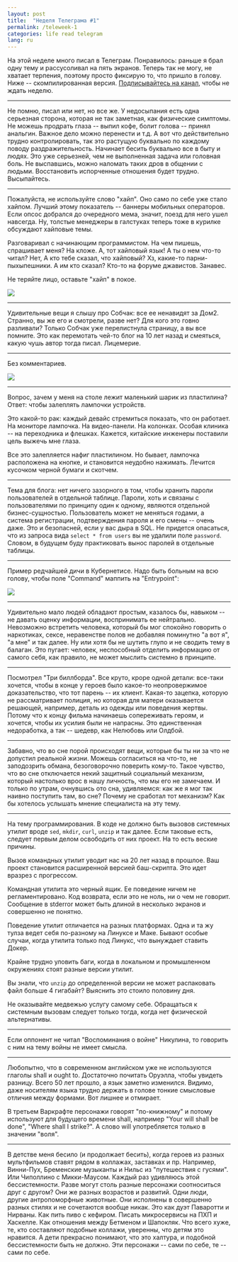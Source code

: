 ```yaml
---
layout: post
title:  "Неделя Телеграма #1"
permalink: /teleweek-1
categories: life read telegram
lang: ru
---
```


[channel]: https://t.me/igrishaev_blog

На этой неделе много писал в Телеграм. Понравилось: раньше я брал одну тему и
рассусоливал на пять экранов. Теперь так не могу, не хватает терпения, поэтому
просто фиксирую то, что пришло в голову. Ниже -- скомпилированная
версия. [Подписывайтесь на канал][channel], чтобы не ждать неделю.

***

Не помню, писал или нет, но все же. У недосыпания есть одна серьезная сторона,
которая не так заметная, как физические симптомы. Не можешь продрать глаза --
выпил кофе, болит голова -- принял анальгин. Важное дело можно перенести и
т.д. А вот что действительно трудно контролировать, так это растущую буквально
по каждому поводу раздражительность. Начинает бесить буквально все в быту и
людях. Это уже серьезней, чем не выполненная задача или головная боль. Не
выспавшись, можно наломать таких дров в общении с людьми. Восстановить
испорченные отношения будет трудно. Высыпайтесь.

***

Пожалуйста, не используйте слово "хайп". Оно само по себе уже стало
хайпом. Лучший этому показатель -- баннеры мобильных операторов. Если опсос
добрался до очередного мема, значит, поезд для него ушел навсегда. Ну, толстые
менеджеры в галстуках теперь тоже в курилке обсуждают хайповые темы.

Разговаривал с начинающим программистом. На чем пишешь, спрашивает меня? На
кложе. А, тот хайповый язык! А ты о нем что-то читал? Нет, А кто тебе сказал,
что хайповый? Хз, какие-то парни-пыхыпешники. А им кто сказал? Кто-то на форуме
джавистов. Занавес.

Не теряйте лицо, оставьте "хайп" в покое.

![](https://user-images.githubusercontent.com/1059232/37043027-b2fb4586-2170-11e8-9fc2-b98691d43fbc.jpeg)

***

Удивительные вещи я слышу про Собчак: все ее ненавидят за Дом2. Странно, вы же
его и смотрели, разве нет? Для кого это говно разливали? Только Собчак уже
перелистнула страницу, а вы все помните. Это как перемотать чей-то блог на 10
лет назад и смеяться, какую чушь автор тогда писал. Лицемерие.

***

Без комментариев.

![](https://user-images.githubusercontent.com/1059232/37251136-d4ffdb9e-251a-11e8-84eb-86810658a356.png)

***

Вопрос, зачем у меня на столе лежит маленький шарик из пластилина? Ответ: чтобы
залеплять лампочки устройств.

Это какой-то рак: каждый девайс стремиться показать, что он работает. На
мониторе лампочка. На видео-панели. На колонках. Особая клиника -- на
переходника и флешках. Кажется, китайские инженеры поставили цель выжечь мне
глаза.

Все это залепляется нафиг пластилином. Но бывает, лампочка расположена на
кнопке, и становится неудобно нажимать. Лечится кусочком черной бумаги и
скотчем.

***

Тема для блога: нет ничего зазорного в том, чтобы хранить пароли пользователей в
отдельной таблице. Пароли, хоть и связаны с пользователями по принципу один к
одному, являются отдельной бизнес-сущностью. Пользователь может не меняться
годами, а система регистрации, подтверждения пароля и его смены -- очень
даже. Это и безопасней, если у вас дыра в SQL. Не придется опасаться, что из
запроса вида `select * from users` вы не удалили поле `password`. Словом, в
будущем буду практиковать вынос паролей в отдельные таблицы.

***

Пример редчайшей дичи в Кубернетисе. Надо быть больным на всю голову, чтобы поле
"Command" маппить на "Entrypoint":

![](https://user-images.githubusercontent.com/1059232/37099565-ae3e0f30-2231-11e8-80a7-08a7465eec9a.png)

***

Удивительно мало людей обладают простым, казалось бы, навыком -- не давать
оценку информации, воспринимать ее нейтрально. Невозможно встретить человека,
который бы мог спокойно говорить о наркотиках, сексе, неравенстве полов не
добавляя поминутно "а вот я", "а мне" и так далее. Ну или хотя бы не шутить
глупо и не сводить тему в балаган. Это пугает: человек, неспособный отделить
информацию от самого себя, как правило, не может мыслить системно в принципе.

***

Посмотрел "Три биллборда". Все круто, кроре одной детали: все-таки хочется,
чтобы в конце у героев было какое-то неопровержимое доказательство, что тот
парень -- их клиент. Какая-то зацепка, которую не рассматривает полиция, но
которая для матери оказывается решающей, например, деталь из одежды или
поведения жертвы. Потому что к концу фильма начинаешь сопереживать героям, и
хочется, чтобы их усилия были не напрасны. Это единственная недоработка, а так
-- шедевр, как Нелюбовь или Олдбой.

***

Забавно, что во сне порой происходят вещи, которые бы ты ни за что не допустил
реальной жизни. Можешь согласиться на что-то, не заподозрить обмана,
безоговорочно поверить кому-то. Такое чувство, что во сне отключается некий
защитный социальный механизм, который настолько врос в нашу личность, что мы его
не замечаем. И только по утрам, очнувшись ото сна, удивляемся: как же я мог так
наивно поступить там, во сне? Почему не сработал тот механизм? Как бы хотелось
услышать мнение специалиста на эту тему.

***

На тему программирования. В коде не должно быть вызовов системных утилит вроде
`sed`, `mkdir`, `curl`, `unzip` и так далее. Если таковые есть, следует первым
делом освободить от них проект. На то есть веские причины.

Вызов командных утилит уводит нас на 20 лет назад в прошлое. Ваш проект
становится расширенной версией баш-скрипта. Это идет вразрез с прогрессом.

Командная утилита это черный ящик. Ее поведение ничем не регламентировано. Код
возврата, если это не ноль, ни о чем не говорит. Сообщение в stderror может быть
длиной в несколько экранов и совершенно не понятно.

Поведение утилит отличается на разных платформах. Одна и та жу тулза ведет себя
по-разному на Линуксе и Маке. Бывают особые случаи, когда утилита только под
Линукс, что вынуждает ставить Докер.

Крайне трудно уловить баги, когда в локальном и промышленном окружениях стоят
разные версии утилит.

Вы знали, что `unzip` до определенной версии не может распаковать файл больше 4
гигабайт? Выяснить это стоило половину дня.

Не оказывайте медвежью услугу самому себе. Обращаться к системным вызовам
следует только тогда, когда нет физической альтернативы.

***

Если оппонент не читал "Воспоминания о войне" Никулина, то говорить с ним на
тему войны не имеет смысла.

***

Любопытно, что в современном английском уже не используются глаголы shall и
ought to. Достаточно почитать Оруэлла, чтобы увидеть разницу. Всего 50 лет
прошло, а язык заметно изменился. Видимо, даже носителям языка трудно держать в
голове тонкие смысловые отличия между формами. Вот лишнее и отмирает.

В третьем Варкрафте персонажи говорят "по-книжному" и потому используют для
будущего времени shall, например "Your will shall be done", "Where shall I
strike?". А слово will употребляется только в значении "воля".

***

В детстве меня бесило (и продолжает бесить), когда героев из разных мультфильмов
ставят рядом в коллажах, заставках и пр. Например, Винни-Пух, Бременские
музыканты и Нильс из "путешествия с гусями". Или Чиполлино с
Микки-Маусом. Каждый раз удивляюсь этой бессистемности. Разве могут столь разные
персонажи соотноситься друг с другом? Они же разных возрастов и развитий. Одни
люди, другие антропоморфные животные. Они исполнены в совершенно разных стилях и
не сочетаются вообще никак. Это как дуэт Паваротти и Нирваны. Как пить пиво с
кефиром. Писать микросервисы на ПХП и Хаскелле. Как отношения между Бетменом и
Шапокляк. Что всего хуже, те, кто составляют подобные коллажи, уверенны, что
детям это нравится. А дети прекрасно понимают, что это халтура, и подобной
бессистемности быть не должно. Эти персонажи -- сами по себе, те -- сами по
себе.
